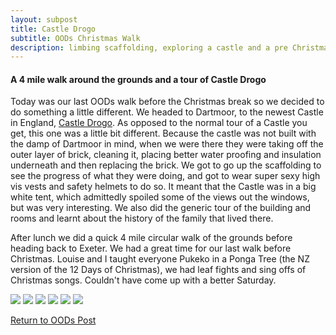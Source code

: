 ```yaml
---
layout: subpost
title: Castle Drogo
subtitle: OODs Christmas Walk
description: limbing scaffolding, exploring a castle and a pre Christmas Walk. 
---
```


<h4>A 4 mile walk around the grounds and a tour of Castle Drogo</h4>

Today was our last OODs walk before the Christmas break so we decided to do something a little different. 
We headed to Dartmoor, to the newest Castle in England, <a target="_blank" href="https://www.nationaltrust.org.uk/castle-drogo">Castle Drogo</a>.
As opposed to the normal tour of a Castle you get, this one was a little bit different. Because the castle was not built with the damp of Dartmoor in mind, when we were there they were taking off the outer layer of brick, cleaning it, placing better water proofing and insulation underneath and then replacing the brick.
We got to go up the scaffolding to see the progress of what they were doing, and got to wear super sexy high vis vests and safety helmets to do so. It meant that the Castle was in a big white tent, which admittedly spoiled some of the views out the windows, but was very interesting. 
We also did the generic tour of the building and rooms and learnt about the history of the family that lived there. 

After lunch we did a quick 4 mile circular walk of the grounds before heading back to Exeter. We had a great time for our last walk before Christmas.
Louise and I taught everyone Pukeko in a Ponga Tree (the NZ version of the 12 Days of Christmas), we had leaf fights and sing offs of Christmas songs. 
Couldn't have come up with a better Saturday.

<img src="https://adventuresofthetravellingtwins.com/Photos/2013-12-07-CastleDrogo/P1020780.JPG" class="image1">
<img src="https://adventuresofthetravellingtwins.com/Photos/2013-12-07-CastleDrogo/P1020781.JPG" class="image1">
<img src="https://adventuresofthetravellingtwins.com/Photos/2013-12-07-CastleDrogo/P1020792.JPG" class="image1">
<img src="https://adventuresofthetravellingtwins.com/Photos/2013-12-07-CastleDrogo/2.jpg" class="image1">
<img src="https://adventuresofthetravellingtwins.com/Photos/2013-12-07-CastleDrogo/3.jpg" class="image1">
<img src="https://adventuresofthetravellingtwins.com/Photos/2013-12-07-CastleDrogo/1.jpg" class="image1">

<a href="https://adventuresofthetravellingtwins.com/2013/09/21/oddswalks/">Return to OODs Post</a>
